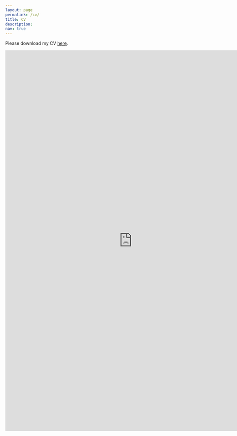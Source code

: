 ```yaml
---
layout: page
permalink: /cv/
title: CV
description: 
nav: true
---
```


Please download my CV <a href="https://keuntaeklee.github.io/cv/Keuntaek_Lee_CV.pdf">here</a>.

<embed src="https://keuntaeklee.github.io/cv/Keuntaek_Lee_CV.pdf" width="800px" height="1200px" />

